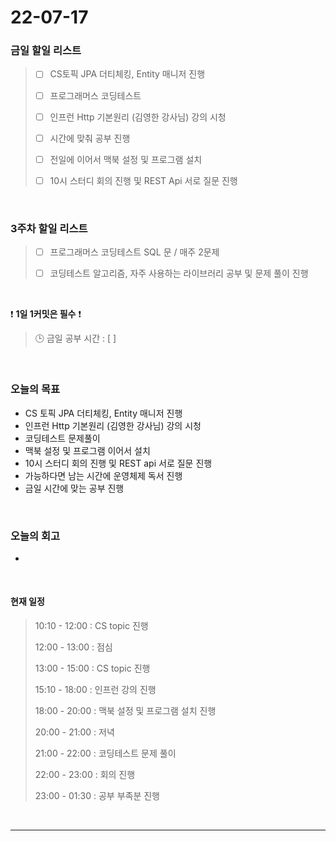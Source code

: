 # 22-07-17
 ### 금일 할일 리스트 

> - [ ]  CS토픽 JPA 더티체킹, Entity 매니저 진행  
>
> - [ ]  프로그래머스 코딩테스트
>
> - [ ]  인프런 Http 기본원리 (김영한 강사님) 강의 시청
>
> - [ ]  시간에 맞춰 공부 진행
>
> - [ ]  전일에 이어서 맥북 설정 및 프로그램 설치
>
> - [ ]  10시 스터디 회의 진행 및 REST Api 서로 질문 진행

<br/>

### 3주차 할일 리스트  

> - [ ]  프로그래머스 코딩테스트 SQL 문 / 매주 2문제  
>
> - [ ]  코딩테스트 알고리즘, 자주 사용하는 라이브러리 공부 및 문제 풀이 진행

<br/>

❗ **1일 1커밋은 필수** ❗
> 🕒 금일 공부 시간 :  [ ]    
  
<br/>

### 오늘의 목표
- CS 토픽 JPA 더티체킹, Entity 매니저 진행
- 인프런 Http 기본원리 (김영한 강사님) 강의 시청
- 코딩테스트 문제풀이
- 맥북 설정 및 프로그램 이어서 설치
- 10시 스터디 회의 진행 및 REST api 서로 질문 진행
- 가능하다면 남는 시간에 운영체제 독서 진행
- 금일 시간에 맞는 공부 진행


<br>

### 오늘의 회고
- 


<br>

#### 현재 일정  

> 10:10 - 12:00 : CS topic 진행
>
> 12:00 - 13:00 : 점심
>
> 13:00 - 15:00 : CS topic 진행
>
> 15:10 - 18:00 : 인프런 강의 진행
>
> 18:00 - 20:00 : 맥북 설정 및 프로그램 설치 진행
>
> 20:00 - 21:00 : 저녁
>
> 21:00 - 22:00 : 코딩테스트 문제 풀이
>
> 22:00 - 23:00 : 회의 진행
>
> 23:00 - 01:30 : 공부 부족분 진행

<br/>

------------  